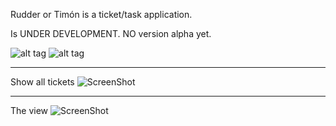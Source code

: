 Rudder or Timón is a ticket/task application.

Is UNDER DEVELOPMENT. NO version alpha yet.

![alt tag](https://raw.githubusercontent.com/fidodido/rudder/master/docs/screenshot/active.png)
![alt tag](https://raw.githubusercontent.com/fidodido/rudder/master/docs/screenshot/view.png)


----------------------------------------------------------------------------
Show all tickets
![ScreenShot](https://raw.githubusercontent.com/fidodido/rudder/master/docs/screenshot/active.png)

----------------------------------------------------------------------------
The view
![ScreenShot](https://raw.githubusercontent.com/fidodido/rudder/master/docs/screenshot/view.png)
